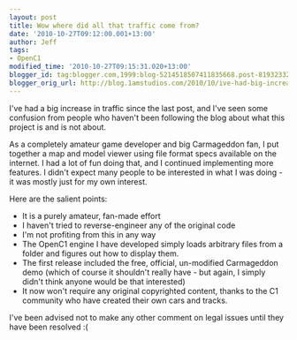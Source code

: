 ```yaml
---
layout: post
title: Wow where did all that traffic come from?
date: '2010-10-27T09:12:00.001+13:00'
author: Jeff
tags:
- OpenC1
modified_time: '2010-10-27T09:15:31.020+13:00'
blogger_id: tag:blogger.com,1999:blog-5214518507411835668.post-8193233297778884985
blogger_orig_url: http://blog.1amstudios.com/2010/10/ive-had-big-increase-in-traffic-since.html
---
```

I've had a big increase in traffic since the last post, and I've seen some confusion from people who haven't been following the blog about what this project is and is not about.

As a completely amateur game developer and big Carmageddon fan, I put together a map and model viewer using file format specs available on the internet. I had a lot of fun doing that, and I continued implementing more features. I didn't expect many people to be interested in what I was doing - it was mostly just for my own interest.

Here are the salient points:

*   It is a purely amateur, fan-made effort
*   I haven't tried to reverse-engineer any of the original code
*   I'm not profiting from this in any way
*   The OpenC1 engine I have developed simply loads arbitrary files from a folder and figures out how to display them.
*   The first release included the free, official, un-modified Carmageddon demo (which of course it shouldn't really have - but again, I simply didn't think anyone would be that interested)
*   It now won't require any original copyrighted content, thanks to the C1 community who have created their own cars and tracks. 

I've been advised not to make any other comment on legal issues until they have been resolved :(